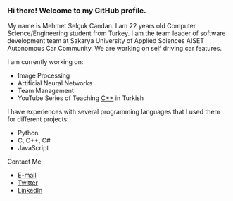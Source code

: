 ### Hi there! Welcome to my GitHub profile.

My name is Mehmet Selçuk Candan. I am 22 years old Computer Science/Engineering student from Turkey.
I am the team leader of software development team at Sakarya University of Applied Sciences AISET Autonomous Car Community.
We are working on self driving car features.

I am currently working on:
- Image Processing
- Artificial Neural Networks
- Team Management
- YouTube Series of Teaching [C++](https://www.youtube.com/playlist?list=PLz6SDisuWfGMvObutG8YyivJ4AES2WA4i) in Turkish

I have experiences with several programming languages that I used them for different projects:
- Python
- C, C++, C#
- JavaScript

Contact Me
- [E-mail](mehmetselcukcandan@icloud.com)
- [Twitter](https://twitter.com/mscandandev)
- [LinkedIn](https://www.linkedin.com/in/mehmetselcukcandan)
